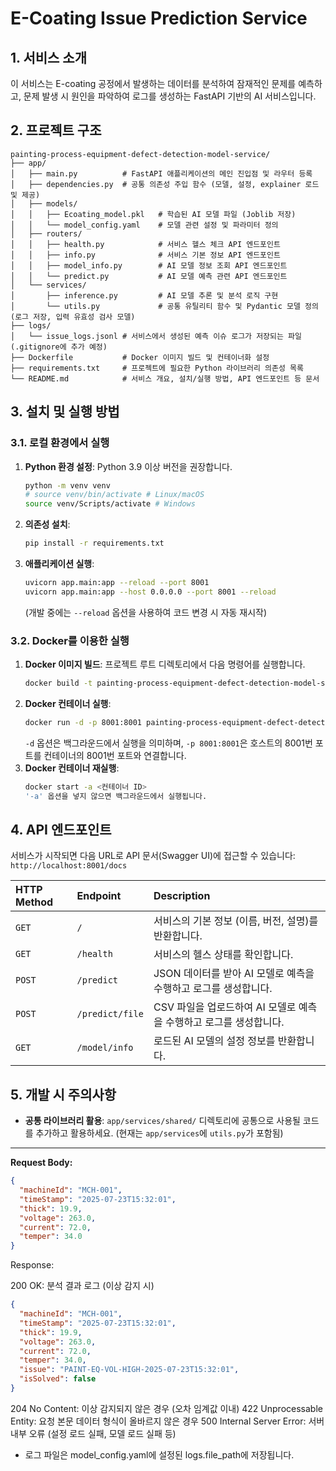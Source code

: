 # E-Coating Issue Prediction Service

## 1. 서비스 소개
이 서비스는 E-coating 공정에서 발생하는 데이터를 분석하여 잠재적인 문제를 예측하고, 문제 발생 시 원인을 파악하여 로그를 생성하는 FastAPI 기반의 AI 서비스입니다.

## 2. 프로젝트 구조 

```text
painting-process-equipment-defect-detection-model-service/
├── app/
│   ├── main.py          # FastAPI 애플리케이션의 메인 진입점 및 라우터 등록
│   ├── dependencies.py  # 공통 의존성 주입 함수 (모델, 설정, explainer 로드 및 제공)
│   ├── models/
│   │   ├── Ecoating_model.pkl   # 학습된 AI 모델 파일 (Joblib 저장)
│   │   └── model_config.yaml    # 모델 관련 설정 및 파라미터 정의
│   ├── routers/
│   │   ├── health.py            # 서비스 헬스 체크 API 엔드포인트
│   │   ├── info.py              # 서비스 기본 정보 API 엔드포인트
│   │   ├── model_info.py        # AI 모델 정보 조회 API 엔드포인트
│   │   └── predict.py           # AI 모델 예측 관련 API 엔드포인트
│   └── services/
│       ├── inference.py         # AI 모델 추론 및 분석 로직 구현
│       └── utils.py             # 공통 유틸리티 함수 및 Pydantic 모델 정의 (로그 저장, 입력 유효성 검사 모델)
├── logs/
│   └── issue_logs.jsonl # 서비스에서 생성된 예측 이슈 로그가 저장되는 파일 (.gitignore에 추가 예정)
├── Dockerfile           # Docker 이미지 빌드 및 컨테이너화 설정
├── requirements.txt     # 프로젝트에 필요한 Python 라이브러리 의존성 목록
└── README.md            # 서비스 개요, 설치/실행 방법, API 엔드포인트 등 문서
```

## 3. 설치 및 실행 방법

### 3.1. 로컬 환경에서 실행
1.  **Python 환경 설정**: Python 3.9 이상 버전을 권장합니다.
    ```bash
    python -m venv venv
    # source venv/bin/activate # Linux/macOS
    source venv/Scripts/activate # Windows
    ```
2.  **의존성 설치**:
    ```bash
    pip install -r requirements.txt
    ```
3.  **애플리케이션 실행**:
    ```bash
    uvicorn app.main:app --reload --port 8001
    uvicorn app.main:app --host 0.0.0.0 --port 8001 --reload
    ```
    (개발 중에는 `--reload` 옵션을 사용하여 코드 변경 시 자동 재시작)

### 3.2. Docker를 이용한 실행
1.  **Docker 이미지 빌드**: 프로젝트 루트 디렉토리에서 다음 명령어를 실행합니다.
    ```bash
    docker build -t painting-process-equipment-defect-detection-model-service .
    ```
2.  **Docker 컨테이너 실행**:
    ```bash
    docker run -d -p 8001:8001 painting-process-equipment-defect-detection-model-service
    ```
    `-d` 옵션은 백그라운드에서 실행을 의미하며, `-p 8001:8001`은 호스트의 8001번 포트를 컨테이너의 8001번 포트와 연결합니다.
3.  **Docker 컨테이너 재실행**:
    ```bash
    docker start -a <컨테이너 ID>
    '-a' 옵션을 넣지 않으면 백그라운드에서 실행됩니다.
    ```
## 4. API 엔드포인트

서비스가 시작되면 다음 URL로 API 문서(Swagger UI)에 접근할 수 있습니다: `http://localhost:8001/docs`

| HTTP Method | Endpoint           | Description                                |
| :---------- | :----------------- | :----------------------------------------- |
| `GET`       | `/`                | 서비스의 기본 정보 (이름, 버전, 설명)를 반환합니다. |
| `GET`       | `/health`          | 서비스의 헬스 상태를 확인합니다.             |
| `POST`      | `/predict`         | JSON 데이터를 받아 AI 모델로 예측을 수행하고 로그를 생성합니다. |
| `POST`      | `/predict/file`    | CSV 파일을 업로드하여 AI 모델로 예측을 수행하고 로그를 생성합니다. |
| `GET`       | `/model/info`      | 로드된 AI 모델의 설정 정보를 반환합니다.       |

## 5. 개발 시 주의사항

* **공통 라이브러리 활용**: `app/services/shared/` 디렉토리에 공통으로 사용될 코드를 추가하고 활용하세요. (현재는 `app/services`에 `utils.py`가 포함됨)

---

**Request Body:**

```json
{
  "machineId": "MCH-001",
  "timeStamp": "2025-07-23T15:32:01",
  "thick": 19.9,
  "voltage": 263.0,
  "current": 72.0,
  "temper": 34.0
}
```

Response:

200 OK: 분석 결과 로그 (이상 감지 시)
```json
{
  "machineId": "MCH-001",
  "timeStamp": "2025-07-23T15:32:01",
  "thick": 19.9,
  "voltage": 263.0,
  "current": 72.0,
  "temper": 34.0,
  "issue": "PAINT-EQ-VOL-HIGH-2025-07-23T15:32:01",
  "isSolved": false
}
```
204 No Content: 이상 감지되지 않은 경우 (오차 임계값 이내)
422 Unprocessable Entity: 요청 본문 데이터 형식이 올바르지 않은 경우
500 Internal Server Error: 서버 내부 오류 (설정 로드 실패, 모델 로드 실패 등)

* 로그 파일은 model_config.yaml에 설정된 logs.file_path에 저장됩니다.